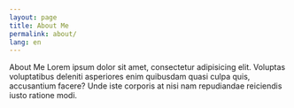 ```yaml
---
layout: page
title: About Me
permalink: about/
lang: en
---
```


About Me
Lorem ipsum dolor sit amet, consectetur adipisicing elit. Voluptas voluptatibus deleniti asperiores enim quibusdam quasi culpa quis, accusantium facere? Unde iste corporis at nisi nam repudiandae reiciendis iusto ratione modi.
